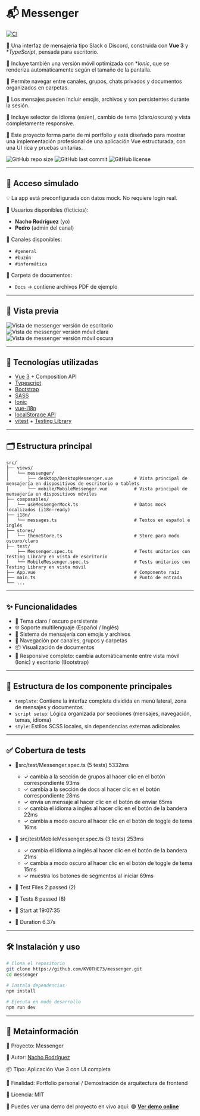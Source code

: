 # 📬 Messenger

[![CI](https://github.com/KVOTHE73/messenger/actions/workflows/ci.yml/badge.svg)](https://github.com/KVOTHE73/messenger/actions/workflows/ci.yml)

🔶 Una interfaz de mensajería tipo Slack o Discord, construida con **Vue 3** y \*_TypeScript_, pensada para escritorio.

🔶 Incluye también una versión móvil optimizada con \*_Ionic_, que se renderiza automáticamente según el tamaño de la pantalla.

🔶 Permite navegar entre canales, grupos, chats privados y documentos organizados en carpetas.

🔶 Los mensajes pueden incluir emojis, archivos y son persistentes durante la sesión.

🔶 Incluye selector de idioma (es/en), cambio de tema (claro/oscuro) y vista completamente responsive.

🔶 Este proyecto forma parte de mi portfolio y está diseñado para mostrar una implementación profesional de una aplicación Vue estructurada, con una UI rica y pruebas unitarias.

![GitHub repo size](https://img.shields.io/github/repo-size/KVOTHE73/messenger)
![GitHub last commit](https://img.shields.io/github/last-commit/KVOTHE73/messenger)
![GitHub license](https://img.shields.io/github/license/KVOTHE73/messenger)

---

## 🔐 Acceso simulado

💡 La app está preconfigurada con datos mock. No requiere login real.

🔹 Usuarios disponibles (ficticios):

- **Nacho Rodríguez** (yo)
- **Pedro** (admin del canal)

🔹 Canales disponibles:

- `#general`
- `#buzón`
- `#informática`

🔹 Carpeta de documentos:

- `Docs` → contiene archivos PDF de ejemplo

---

## 📸 Vista previa

![Vista de messenger versión de escritorio](./public/messengerDesktopPreview.png)
![Vista de messenger versión móvil clara](./public/messengerMobileLightPreview.png)
![Vista de messenger versión móvil oscura](./public/messengerMobileDarkPreview.png)

---

## 🚀 Tecnologías utilizadas

- [Vue 3](https://vuejs.org/) + Composition API
- [Typescript](https://www.typescriptlang.org/)
- [Bootstrap](https://getbootstrap.com/)
- [SASS](https://sass-lang.com/)
- [Ionic](https://ionicframework.com/)
- [vue-i18n](https://github.com/intlify/vue-i18n-next)
- [localStorage API](https://developer.mozilla.org/en-US/docs/Web/API/Window/localStorage)
- [vitest](https://vitest.dev/) + [Testing Library](https://testing-library.com/docs/vue-testing-library/intro)

---

## 🗂️ Estructura principal

```
src/
├── views/
│   └── messenger/
│       ├── desktop/DesktopMessenger.vue        # Vista principal de mensajería en dispositivos de escritorio o tablets
│       └── mobile/MobileMessenger.vue          # Vista principal de mensajería en dispositivos móviles
├── composables/
│   └── useMessengerMock.ts                     # Datos mock localizados (i18n-ready)
├── i18n/
│   └── messages.ts                             # Textos en español e inglés
├── stores/
│   └── themeStore.ts                           # Store para modo oscuro/claro
├── test/
    ├── Messenger.spec.ts                       # Tests unitarios con Testing Library en vista de escritorio
│   └── MobileMessenger.spec.ts                 # Tests unitarios con Testing Library en vista móvil
├── App.vue                                     # Componente raíz
├── main.ts                                     # Punto de entrada
└── ...
```

---

## ✨ Funcionalidades

- 🎨 Tema claro / oscuro persistente
- 🌐 Soporte multilenguaje (Español / Inglés)
- 💬 Sistema de mensajería con emojis y archivos
- 📁 Navegación por canales, grupos y carpetas
- 📦 Visualización de documentos
- 📱 Responsive completo: cambia automáticamente entre vista móvil (Ionic) y escritorio (Bootstrap)

---

## 🧩 Estructura de los componente principales

- `template`: Contiene la interfaz completa dividida en menú lateral, zona de mensajes y documentos
- `script setup`: Lógica organizada por secciones (mensajes, navegación, temas, idioma)
- `style`: Estilos SCSS locales, sin dependencias externas adicionales

---

## ✅ Cobertura de tests

- 🔹src/test/Messenger.spec.ts (5 tests) 5332ms

  - ✓ cambia a la sección de grupos al hacer clic en el botón correspondiente 93ms
  - ✓ cambia a la sección de docs al hacer clic en el botón correspondiente 28ms
  - ✓ envía un mensaje al hacer clic en el botón de enviar 65ms
  - ✓ cambia el idioma a inglés al hacer clic en el botón de la bandera 22ms
  - ✓ cambia a modo oscuro al hacer clic en el botón de toggle de tema 16ms

- 🔹 src/test/MobileMessenger.spec.ts (3 tests) 253ms

  - ✓ cambia el idioma a inglés al hacer clic en el botón de la bandera 21ms
  - ✓ cambia a modo oscuro al hacer clic en el botón de toggle de tema 15ms
  - ✓ muestra los botones de segmentos al iniciar 69ms

- 🔹 Test Files 2 passed (2)
- 🔹 Tests 8 passed (8)
- 🔹 Start at 19:07:35
- 🧪 Duration 6.37s

---

## 🛠️ Instalación y uso

```bash
# Clona el repositorio
git clone https://github.com/KVOTHE73/messenger.git
cd messenger

# Instala dependencias
npm install

# Ejecuta en modo desarrollo
npm run dev
```

---

## 📅 Metainformación

📁 Proyecto: Messenger

🧠 Autor: [Nacho Rodríguez](https://www.nacho-rodriguez.com)

📦 Tipo: Aplicación Vue 3 con UI completa

🎯 Finalidad: Portfolio personal / Demostración de arquitectura de frontend

🔗 Licencia: MIT

📣 Puedes ver una demo del proyecto en vivo aquí:
🟢 **[Ver demo online](https://kvothe73.github.io/messenger)**
